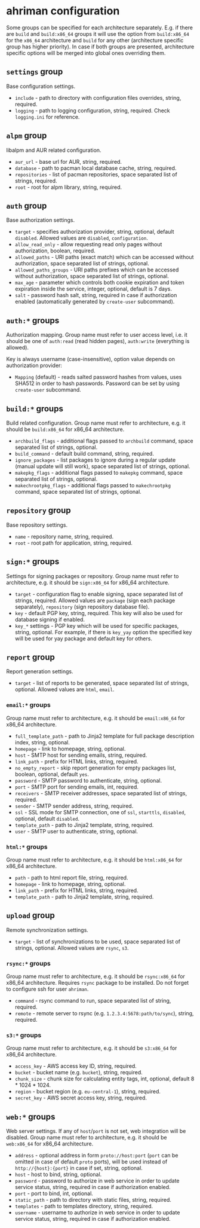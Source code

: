 # ahriman configuration

Some groups can be specified for each architecture separately. E.g. if there are `build` and `build:x86_64` groups it will use the option from `build:x86_64` for the `x86_64` architecture and `build` for any other (architecture specific group has higher priority). In case if both groups are presented, architecture specific options will be merged into global ones overriding them. 

## `settings` group

Base configuration settings.

* `include` - path to directory with configuration files overrides, string, required.
* `logging` - path to logging configuration, string, required. Check `logging.ini` for reference.

## `alpm` group

libalpm and AUR related configuration.

* `aur_url` - base url for AUR, string, required.
* `database` - path to pacman local database cache, string, required.
* `repositories` - list of pacman repositories, space separated list of strings, required.
* `root` - root for alpm library, string, required.

## `auth` group

Base authorization settings.

* `target` - specifies authorization provider, string, optional, default `disabled`. Allowed values are `disabled`, `configuration`.
* `allow_read_only` - allow requesting read only pages without authorization, boolean, required.
* `allowed_paths` - URI paths (exact match) which can be accessed without authorization, space separated list of strings, optional.
* `allowed_paths_groups` - URI paths prefixes which can be accessed without authorization, space separated list of strings, optional.
* `max_age` - parameter which controls both cookie expiration and token expiration inside the service, integer, optional, default is 7 days.
* `salt` - password hash salt, string, required in case if authorization enabled (automatically generated by `create-user` subcommand).

## `auth:*` groups

Authorization mapping. Group name must refer to user access level, i.e. it should be one of `auth:read` (read hidden pages), `auth:write` (everything is allowed).

Key is always username (case-insensitive), option value depends on authorization provider:

* `Mapping` (default) - reads salted password hashes from values, uses SHA512 in order to hash passwords. Password can be set by using `create-user` subcommand.

## `build:*` groups

Build related configuration. Group name must refer to architecture, e.g. it should be `build:x86_64` for x86_64 architecture.

* `archbuild_flags` - additional flags passed to `archbuild` command, space separated list of strings, optional.
* `build_command` - default build command, string, required.
* `ignore_packages` - list packages to ignore during a regular update (manual update will still work), space separated list of strings, optional.
* `makepkg_flags` - additional flags passed to `makepkg` command, space separated list of strings, optional.
* `makechrootpkg_flags` - additional flags passed to `makechrootpkg` command, space separated list of strings, optional.

## `repository` group

Base repository settings.

* `name` - repository name, string, required.
* `root` - root path for application, string, required.

## `sign:*` groups

Settings for signing packages or repository. Group name must refer to architecture, e.g. it should be `sign:x86_64` for x86_64 architecture.

* `target` - configuration flag to enable signing, space separated list of strings, required. Allowed values are `package` (sign each package separately), `repository` (sign repository database file).
* `key` - default PGP key, string, required. This key will also be used for database signing if enabled.
* `key_*` settings - PGP key which will be used for specific packages, string, optional. For example, if there is `key_yay` option the specified key will be used for yay package and default key for others.

## `report` group

Report generation settings.

* `target` - list of reports to be generated, space separated list of strings, optional. Allowed values are `html`, `email`.

### `email:*` groups

Group name must refer to architecture, e.g. it should be `email:x86_64` for x86_64 architecture.

* `full_template_path` - path to Jinja2 template for full package description index, string, optional.
* `homepage` - link to homepage, string, optional.
* `host` - SMTP host for sending emails, string, required.
* `link_path` - prefix for HTML links, string, required.
* `no_empty_report` - skip report generation for empty packages list, boolean, optional, default `yes`.
* `password` - SMTP password to authenticate, string, optional.
* `port` - SMTP port for sending emails, int, required.
* `receivers` - SMTP receiver addresses, space separated list of strings, required.
* `sender` - SMTP sender address, string, required.
* `ssl` - SSL mode for SMTP connection, one of `ssl`, `starttls`, `disabled`, optional, default `disabled`.
* `template_path` - path to Jinja2 template, string, required.
* `user` - SMTP user to authenticate, string, optional.

### `html:*` groups

Group name must refer to architecture, e.g. it should be `html:x86_64` for x86_64 architecture.

* `path` - path to html report file, string, required.
* `homepage` - link to homepage, string, optional.
* `link_path` - prefix for HTML links, string, required.
* `template_path` - path to Jinja2 template, string, required.

## `upload` group

Remote synchronization settings.

* `target` - list of synchronizations to be used, space separated list of strings, optional. Allowed values are `rsync`, `s3`.

### `rsync:*` groups

Group name must refer to architecture, e.g. it should be `rsync:x86_64` for x86_64 architecture. Requires `rsync` package to be installed. Do not forget to configure ssh for user `ahriman`.

* `command` - rsync command to run, space separated list of string, required.
* `remote` - remote server to rsync (e.g. `1.2.3.4:5678:path/to/sync`), string, required.

### `s3:*` groups

Group name must refer to architecture, e.g. it should be `s3:x86_64` for x86_64 architecture.

* `access_key` - AWS access key ID, string, required.
* `bucket` - bucket name (e.g. `bucket`), string, required.
* `chunk_size` - chunk size for calculating entity tags, int, optional, default 8 * 1024 * 1024.
* `region` - bucket region (e.g. `eu-central-1`), string, required.
* `secret_key` - AWS secret access key, string, required.

## `web:*` groups

Web server settings. If any of `host`/`port` is not set, web integration will be disabled. Group name must refer to architecture, e.g. it should be `web:x86_64` for x86_64 architecture.

* `address` - optional address in form `proto://host:port` (`port` can be omitted in case of default `proto` ports), will be used instead of `http://{host}:{port}` in case if set, string, optional.
* `host` - host to bind, string, optional.
* `password` - password to authorize in web service in order to update service status, string, required in case if authorization enabled.  
* `port` - port to bind, int, optional.
* `static_path` - path to directory with static files, string, required.
* `templates` - path to templates directory, string, required.
* `username` - username to authorize in web service in order to update service status, string, required in case if authorization enabled.  
